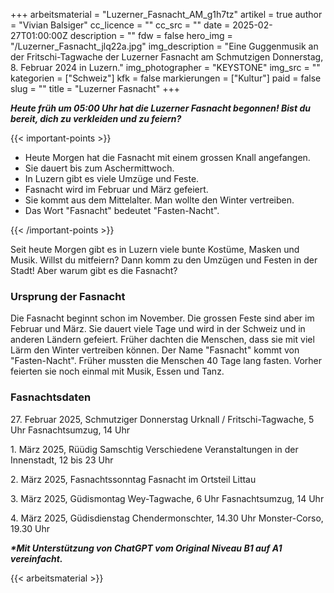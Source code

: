 +++
arbeitsmaterial = "Luzerner_Fasnacht_AM_g1h7tz"
artikel = true
author = "Vivian Balsiger"
cc_licence = ""
cc_src = ""
date = 2025-02-27T01:00:00Z
description = ""
fdw = false
hero_img = "/Luzerner_Fasnacht_jlq22a.jpg"
img_description = "Eine Guggenmusik an der Fritschi-Tagwache der Luzerner Fasnacht am Schmutzigen Donnerstag, 8. Februar 2024 in Luzern."
img_photographer = "KEYSTONE"
img_src = ""
kategorien = ["Schweiz"]
kfk = false
markierungen = ["Kultur"]
paid = false
slug = ""
title = "Luzerner Fasnacht"
+++

**_Heute früh um 05:00 Uhr hat die Luzerner Fasnacht begonnen! Bist du bereit, dich zu verkleiden und zu feiern?_**

{{< important-points >}}

<ul>

<li>Heute Morgen hat die Fasnacht mit einem grossen Knall angefangen.</li>

<li>Sie dauert bis zum Aschermittwoch.</li>

<li>In Luzern gibt es viele Umzüge und Feste.</li>

<li>Fasnacht wird im Februar und März gefeiert.</li>

<li>Sie kommt aus dem Mittelalter. Man wollte den Winter vertreiben.</li>

<li>Das Wort "Fasnacht" bedeutet "Fasten-Nacht".</li>

</ul>

{{< /important-points >}}

Seit heute Morgen gibt es in Luzern viele bunte Kostüme, Masken und Musik. Willst du mitfeiern? Dann komm zu den Umzügen und Festen in der Stadt! Aber warum gibt es die Fasnacht?

### Ursprung der Fasnacht

Die Fasnacht beginnt schon im November. Die grossen Feste sind aber im Februar und März. Sie dauert viele Tage und wird in der Schweiz und in anderen Ländern gefeiert.
Früher dachten die Menschen, dass sie mit viel Lärm den Winter vertreiben können. Der Name "Fasnacht" kommt von "Fasten-Nacht". Früher mussten die Menschen 40 Tage lang fasten. Vorher feierten sie noch einmal mit Musik, Essen und Tanz.

### Fasnachtsdaten

27\. Februar 2025, Schmutziger Donnerstag
Urknall / Fritschi-Tagwache, 5 Uhr
Fasnachtsumzug, 14 Uhr

1\. März 2025, Rüüdig Samschtig
Verschiedene Veranstaltungen in der Innenstadt, 12 bis 23 Uhr

2\. März 2025, Fasnachtssonntag
Fasnacht im Ortsteil Littau

3\. März 2025, Güdismontag
Wey-Tagwache, 6 Uhr
Fasnachtsumzug, 14 Uhr

4\. März 2025, Güdisdienstag
Chendermonschter, 14.30 Uhr
Monster-Corso, 19.30 Uhr

**_\*Mit Unterstützung von ChatGPT vom Original Niveau B1 auf A1 vereinfacht._**

{{< arbeitsmaterial >}}
